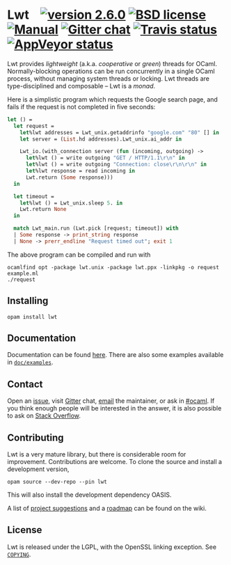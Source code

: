 # Lwt &nbsp;&nbsp; [![version 2.6.0][version]][releases] [![BSD license][license-img]][copying] [![Manual][docs-img]][manual] [![Gitter chat][gitter-img]][gitter] [![Travis status][travis-img]][travis] [![AppVeyor status][appveyor-img]][appveyor]

[version]:      https://img.shields.io/badge/version-2.6.0-blue.svg
[releases]:     https://github.com/ocsigen/lwt/releases
[license-img]:  https://img.shields.io/badge/license-LGPL-blue.svg
[gitter-img]:   https://img.shields.io/badge/chat-on_gitter-lightgrey.svg
[docs-img]:     https://img.shields.io/badge/docs-online-lightgrey.svg
[travis]:       https://travis-ci.org/ocsigen/lwt/branches
[travis-img]:   https://img.shields.io/travis/ocsigen/lwt/master.svg?label=travis
[appveyor]:     https://ci.appveyor.com/project/aantron/lwt/branch/master
[appveyor-img]: https://img.shields.io/appveyor/ci/aantron/lwt/master.svg?label=appveyor

Lwt provides *lightweight* (a.k.a. *cooperative* or *green*) threads for OCaml.
Normally-blocking operations can be run concurrently in a single OCaml process,
without managing system threads or locking. Lwt threads are type-disciplined and
composable – Lwt is a *monad*.

Here is a simplistic program which requests the Google search page, and fails
if the request is not completed in five seconds:

```ocaml
let () =
  let request =
    let%lwt addresses = Lwt_unix.getaddrinfo "google.com" "80" [] in
    let server = (List.hd addresses).Lwt_unix.ai_addr in

    Lwt_io.(with_connection server (fun (incoming, outgoing) ->
      let%lwt () = write outgoing "GET / HTTP/1.1\r\n" in
      let%lwt () = write outgoing "Connection: close\r\n\r\n" in
      let%lwt response = read incoming in
      Lwt.return (Some response)))
  in

  let timeout =
    let%lwt () = Lwt_unix.sleep 5. in
    Lwt.return None
  in

  match Lwt_main.run (Lwt.pick [request; timeout]) with
  | Some response -> print_string response
  | None -> prerr_endline "Request timed out"; exit 1
```

The above program can be compiled and run with

```
ocamlfind opt -package lwt.unix -package lwt.ppx -linkpkg -o request example.ml
./request
```

## Installing

```
opam install lwt
```

## Documentation

Documentation can be found [here][manual]. There are also some examples
available in [`doc/examples`][examples].

[manual]:   http://ocsigen.org/lwt/manual/
[examples]: https://github.com/ocsigen/lwt/tree/master/doc/examples

## Contact

Open an [issue][issues], visit [Gitter][gitter] chat, [email][email] the
maintainer, or ask in [#ocaml][irc]. If you think enough people will be
interested in the answer, it is also possible to ask on [Stack Overflow][so].

[issues]: https://github.com/ocsigen/lwt/issues/new
[gitter]: https://gitter.im/ocaml-lwt/Lobby
[email]:  mailto:antonbachin@yahoo.com
[irc]:    http://webchat.freenode.net/?channels=#ocaml
[so]:     http://stackoverflow.com/questions/ask?tags=ocaml,lwt,ocaml-lwt

## Contributing

Lwt is a very mature library, but there is considerable room for improvement.
Contributions are welcome. To clone the source and install a development
version,

```
opam source --dev-repo --pin lwt
```

This will also install the development dependency OASIS.

A list of [project suggestions][projects] and a [roadmap][roadmap] can be found
on the wiki.

[projects]: https://github.com/ocsigen/lwt/wiki/Plan#projects
[roadmap]:  https://github.com/ocsigen/lwt/wiki/Plan#roadmap

## License

Lwt is released under the LGPL, with the OpenSSL linking exception. See
[`COPYING`][copying].

[copying]: https://github.com/ocsigen/lwt/blob/master/doc/COPYING
